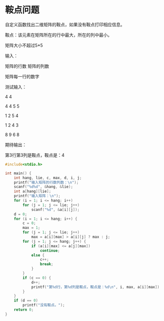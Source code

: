 # 鞍点问题

自定义函数找出二维矩阵的鞍点，如果没有鞍点打印相应信息。

鞍点：该元素在矩阵所在的行中最大，所在的列中最小。

矩阵大小不超过5*5

输入：

矩阵的行数 矩阵的列数

矩阵每一行的数字

测试输入：

4 4

4 4 5 5

1 2 5 4 

1 2 4 3 

8 9 6 8

期待输出：

第3行第3列是鞍点，鞍点是：4

```c
#include<stdio.h>

int main() {
    int hang, lie, c, max, d, i, j;
    printf("输入矩阵的行数列数：\n");
    scanf("%d%d", &hang, &lie);
    int a[hang][lie];
    printf("输入矩阵：\n");
    for (i = 1; i <= hang; i++)
        for (j = 1; j <= lie; j++)
            scanf("%d", &a[i][j]);
    d = 0;
    for (i = 1; i <= hang; i++) {
        c = 0;
        max = 1;
        for (j = 1; j <= lie; j++)
            max = a[i][max] > a[i][j] ? max : j;
        for (j = 1; j <= hang; j++) {
            if (a[i][max] <= a[j][max])
                continue;
            else {
                c++;
                break;
            }
        }
        if (c == 0) {
            d++;
            printf("第%d行，第%d列是鞍点，鞍点是：%d\n", i, max, a[i][max]);
        }
    }
    if (d == 0)
        printf("没有鞍点。");
    return 0;
}
```
